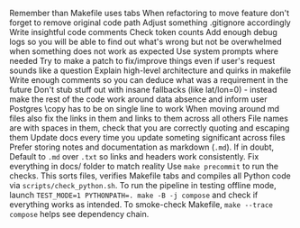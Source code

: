 Remember than Makefile uses tabs
When refactoring to move feature don't forget to remove original code path
Adjust something .gitignore accordingly
Write insightful code comments
Check token counts
Add enough debug logs so you will be able to find out what's wrong but not be overwhelmed when something does not work as expected
Use system prompts where needed
Try to make a patch to fix/improve things even if user's request sounds like a question
Explain high-level architecture and quirks in makefile
Write enough comments so you can deduce what was a requirement in the future
Don't stub stuff out with insane fallbacks (like lat/lon=0) - instead make the rest of the code work around data absence and inform user
Postgres \copy has to be on single line to work
When moving around md files also fix the links in them and links to them across all others
File names are with spaces in them, check that you are correctly quoting and escaping them
Update docs every time you update someting significant across files
Prefer storing notes and documentation as markdown (``.md``). If in doubt,
Default to ``.md`` over ``.txt`` so links and headers work consistently.
Fix everything in docs/ folder to match reality
Use `make precommit` to run the checks. This sorts files, verifies Makefile tabs and compiles all Python code via `scripts/check_python.sh`.
To run the pipeline in testing offline mode, launch `TEST_MODE=1 PYTHONPATH=. make -B -j compose` and check if everything works as intended.
To smoke-check Makefile, `make --trace compose` helps see dependency chain.
